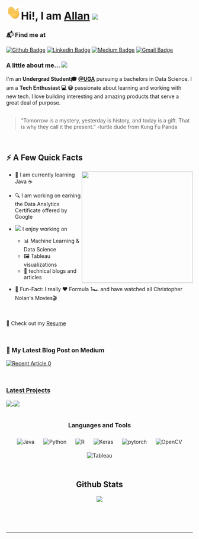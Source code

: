 <h1> <img src="https://raw.githubusercontent.com/ABSphreak/ABSphreak/master/gifs/Hi.gif" width="40px">Hi!, I am <a href="https://github.com/Defcon27">Allan</a> <img src="https://emojis.slackmojis.com/emojis/images/1531849430/4246/blob-sunglasses.gif?1531849430" width="30px"></h1>
</h1>

### 📬 Find me at
[![Github Badge](http://img.shields.io/badge/-Github-black?style=flat-square&logo=github&link=https://github.com/Allanwaweru/)](https://github.com/Allanwaweru/) 
[![Linkedin Badge](https://img.shields.io/badge/-LinkedIn-blue?style=flat-square&logo=Linkedin&logoColor=white&link=https://www.linkedin.com/in/allan-waweru/)](https://www.linkedin.com/in/allan-waweru/)
[![Medium Badge](https://img.shields.io/badge/Medium-12100E?style=for-the-badge&logo=medium&logoColor=white&link=https://medium.com/@allan.n.waweru)](https://medium.com/@allan.n.waweru)
[![Gmail Badge](https://img.shields.io/badge/-Gmail-d14836?style=flat-square&logo=Gmail&logoColor=white&link=mailto:allan.n.waweru@gmail.com)](mailto:allan.n.waweru@gmail.com) 
### A little about me...  <img src="https://media.giphy.com/media/VgCDAzcKvsR6OM0uWg/giphy.gif" width="50"> 
I'm an **Undergrad Student🎓 [@UGA](https://www.franklin.uga.edu/majors-degrees/data-science-bs)** pursuing a bachelors in Data Science. I am a **Tech Enthusiast 💻 😃** passionate about learning and working with new tech. I love building interesting and amazing products that serve a great deal of purpose. <br/><br/>

>“Tomorrow is a mystery, yesterday is history, and today is a gift. That is why they call it the present.” -turtle dude from Kung Fu Panda 
 
<br/> 

## ⚡️ A Few Quick Facts
<img width="300" height="300" src="https://user-images.githubusercontent.com/94552522/151001623-05932ba3-45e6-4f0a-9df5-edeb5317da6d.gif" align=right>

- 🌱 I am currently learning Java ☕
- 🔍 I am working on earning the Data Analytics Certificate offered by Google  
 - <img src="https://media.giphy.com/media/WUlplcMpOCEmTGBtBW/giphy.gif" width="30">  I enjoy working on
    - 📊 Machine Learning & Data Science
    - 🖼 Tableau visualizations
    - 📝 technical blogs and articles
   
 - 🎉 Fun-Fact: I really ❤️ Formula 1🏎 and have watched all Christopher Nolan's Movies🎬
 
  
   <br/> 
  
  📙 Check out my [Resume](https://www.linkedin.com/in/allan-waweru/overlay/1635539102316/single-media-viewer/?profileId=ACoAADN1kM8BEGcQHGTAxuwqJqaI0zfbZTf5ioU)



<br/>  

### 📝 My Latest Blog Post on Medium
  <a target="_blank" href="https://github-readme-medium-recent-article.vercel.app/medium/@allan.n.waweru/0"><img src="https://github-readme-medium-recent-article.vercel.app/medium/@allan.n.waweru/0" alt="Recent Article 0"> 
  
<br/> 

 ### Latest Projects
 <a href="https://github.com/Allanwaweru/NBA-Salary-Prediction" target="_blank">
  <img align="center" src="https://github-readme-stats.vercel.app/api/pin/?username=Allanwaweru&repo=NBA-Salary-Prediction&theme=dracula" />
</a>
<a href="https://github.com/Allanwaweru/F1-Data-Explanatory-Analysis" target="_blank">
 <img align="center" src="https://github-readme-stats.vercel.app/api/pin/?username=Allanwaweru&repo=F1-Data-Explanatory-Analysis&theme=dracula" />
</a>
<div align="center">


  
 <br/> 
 
### Languages and Tools  
<div align="center">  
<img style="margin: 10px" src="https://profilinator.rishav.dev/skills-assets/java-original-wordmark.svg" alt="Java" height="75" />  
<img style="margin: 10px" src="https://profilinator.rishav.dev/skills-assets/python-original.svg" alt="Python" height="75" />  
<img style="margin: 10px" src="https://profilinator.rishav.dev/skills-assets/r.svg" alt="R" height="75" />  
<img style="margin: 10px" src="https://profilinator.rishav.dev/skills-assets/keras.png" alt="Keras" height="75" />  
<img style="margin: 10px" src="https://profilinator.rishav.dev/skills-assets/pytorch-icon.svg" alt="pytorch" height="75" />  
<img style="margin: 10px" src="https://profilinator.rishav.dev/skills-assets/opencv-icon.svg" alt="OpenCV" height="75" />  
<img style="margin: 10px" src="https://profilinator.rishav.dev/skills-assets/tableau.svg" alt="Tableau" height="75" />  
</div>  

<br/>  

 

## Github Stats  
<div align="center"><img src="https://github-readme-stats.vercel.app/api?username=Allanwaweru&show_icons=true&count_private=true&hide_border=true" align="center" /></div>  

<br/>  
 
 


<br/>  

  

<br/>  


<br />

----

